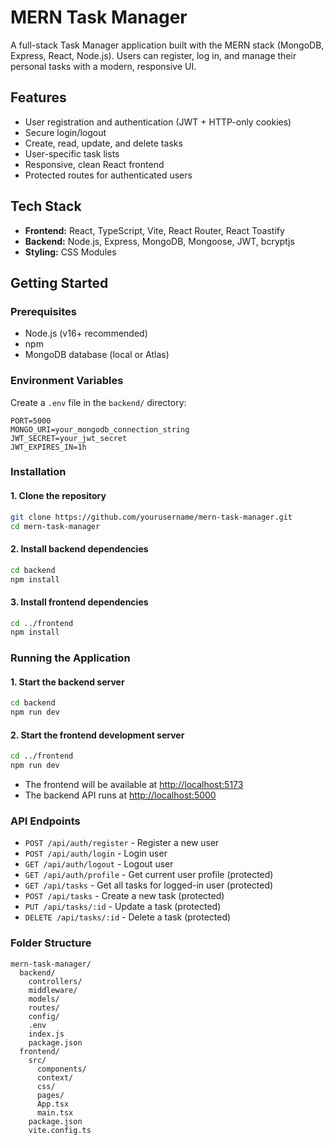 # MERN Task Manager

A full-stack Task Manager application built with the MERN stack (MongoDB, Express, React, Node.js). Users can register, log in, and manage their personal tasks with a modern, responsive UI.

## Features

- User registration and authentication (JWT + HTTP-only cookies)
- Secure login/logout
- Create, read, update, and delete tasks
- User-specific task lists
- Responsive, clean React frontend
- Protected routes for authenticated users

## Tech Stack

- **Frontend:** React, TypeScript, Vite, React Router, React Toastify
- **Backend:** Node.js, Express, MongoDB, Mongoose, JWT, bcryptjs
- **Styling:** CSS Modules

## Getting Started

### Prerequisites

- Node.js (v16+ recommended)
- npm
- MongoDB database (local or Atlas)

### Environment Variables

Create a `.env` file in the `backend/` directory:

```
PORT=5000
MONGO_URI=your_mongodb_connection_string
JWT_SECRET=your_jwt_secret
JWT_EXPIRES_IN=1h
```

### Installation

#### 1. Clone the repository

```sh
git clone https://github.com/yourusername/mern-task-manager.git
cd mern-task-manager
```

#### 2. Install backend dependencies

```sh
cd backend
npm install
```

#### 3. Install frontend dependencies

```sh
cd ../frontend
npm install
```

### Running the Application

#### 1. Start the backend server

```sh
cd backend
npm run dev
```

#### 2. Start the frontend development server

```sh
cd ../frontend
npm run dev
```

- The frontend will be available at [http://localhost:5173](http://localhost:5173)
- The backend API runs at [http://localhost:5000](http://localhost:5000)

### API Endpoints

- `POST /api/auth/register` - Register a new user
- `POST /api/auth/login` - Login user
- `GET /api/auth/logout` - Logout user
- `GET /api/auth/profile` - Get current user profile (protected)
- `GET /api/tasks` - Get all tasks for logged-in user (protected)
- `POST /api/tasks` - Create a new task (protected)
- `PUT /api/tasks/:id` - Update a task (protected)
- `DELETE /api/tasks/:id` - Delete a task (protected)

### Folder Structure

```
mern-task-manager/
  backend/
    controllers/
    middleware/
    models/
    routes/
    config/
    .env
    index.js
    package.json
  frontend/
    src/
      components/
      context/
      css/
      pages/
      App.tsx
      main.tsx
    package.json
    vite.config.ts
```
